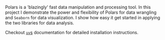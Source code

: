 Polars is a 'blazingly' fast data manipulation and processing tool. In this project I demonstrate 
the power and flexibility of Polars for data wrangling and `Seaborn` for data visualization. I show 
how easy it get started in applying the two libraries for data analysis.

Checkout [`uv`s](https://docs.astral.sh/uv/) documentation for detailed installation instructions.
